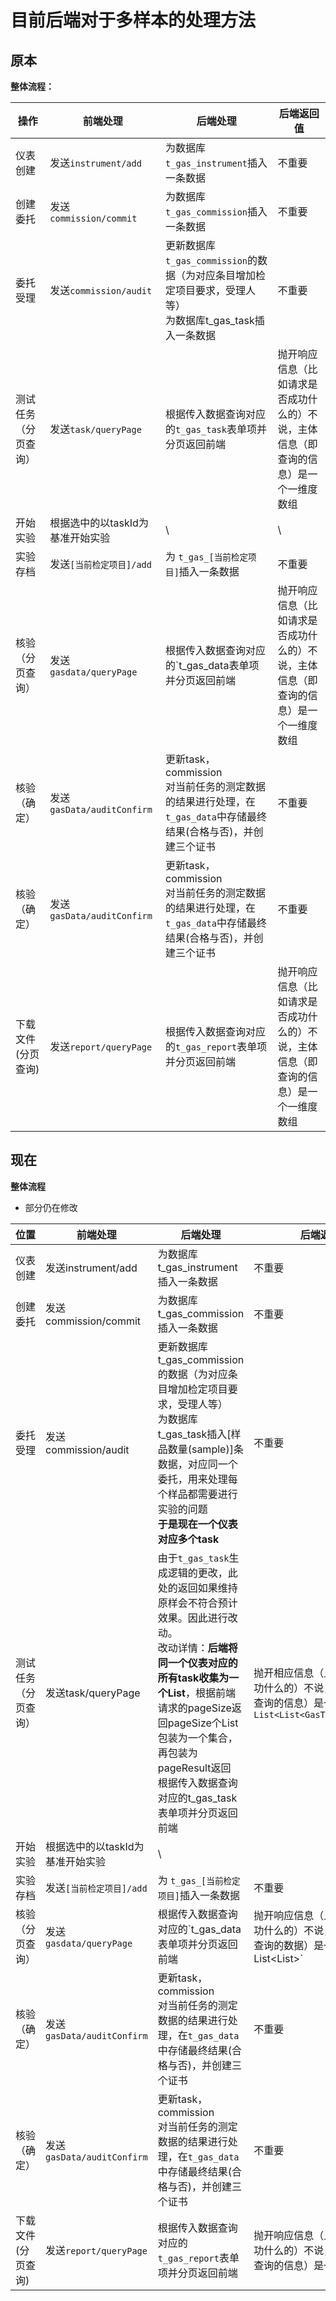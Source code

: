 # 目前后端对于多样本的处理方法

  

## 原本

**整体流程：**

| 操作         | 前端处理                     | 后端处理                                                                       | 后端返回值                                      |
| ---------- | ------------------------ | -------------------------------------------------------------------------- | ------------------------------------------ |
| 仪表创建       | 发送`instrument/add`       | 为数据库`t_gas_instrument`插入一条数据                                               | 不重要                                        |
| 创建委托       | 发送`commission/commit`    | 为数据库`t_gas_commission`插入一条数据                                               | 不重要                                        |
| 委托受理       | 发送`commission/audit`     | 更新数据库`t_gas_commission`的数据（为对应条目增加检定项目要求，受理人等）</br>为数据库t_gas_task插入一条数据    | 不重要                                        |
| 测试任务（分页查询） | 发送`task/queryPage`       | 根据传入数据查询对应的`t_gas_task`表单项并分页返回前端                                          | 抛开响应信息（比如请求是否成功什么的）不说，主体信息（即查询的信息）是一个一维度数组 |
| 开始实验       | 根据选中的以taskId为基准开始实验      | \                                                                          | \                                          |
| 实验存档       | 发送`[当前检定项目]/add`         | 为 `t_gas_[当前检定项目]`插入一条数据                                                   | 不重要                                        |
| 核验（分页查询）   | 发送`gasdata/queryPage`    | 根据传入数据查询对应的`t_gas_data表单项并分页返回前端                                           | 抛开响应信息（比如请求是否成功什么的）不说，主体信息（即查询的信息）是一个一维度数组 |
| 核验（确定）     | 发送`gasData/auditConfirm` | 更新task，commission</br>对当前任务的测定数据的结果进行处理，在`t_gas_data`中存储最终结果(合格与否)，并创建三个证书 | 不重要                                        |
| 核验（确定）     | 发送`gasData/auditConfirm` | 更新task，commission</br>对当前任务的测定数据的结果进行处理，在`t_gas_data`中存储最终结果(合格与否)，并创建三个证书 | 不重要                                        |
| 下载文件(分页查询) | 发送`report/queryPage`     | 根据传入数据查询对应的`t_gas_report`表单项并分页返回前端                                        | 抛开响应信息（比如请求是否成功什么的）不说，主体信息（即查询的信息）是一个一维度数组 |

## 现在
**整体流程**
* 部分仍在修改

| 位置         | 前端处理                     | 后端处理                                                                                                                                                                                 | 后端返回值                                                                    |
| ---------- | ------------------------ | ------------------------------------------------------------------------------------------------------------------------------------------------------------------------------------ | ------------------------------------------------------------------------ |
| 仪表创建       | 发送instrument/add         | 为数据库t_gas_instrument插入一条数据                                                                                                                                                           | 不重要                                                                      |
| 创建委托       | 发送commission/commit      | 为数据库t_gas_commission插入一条数据                                                                                                                                                           | 不重要                                                                      |
| 委托受理       | 发送commission/audit       | 更新数据库t_gas_commission的数据（为对应条目增加检定项目要求，受理人等）</br>为数据库t_gas_task插入[样品数量(sample)]条数据，对应同一个委托，用来处理每个样品都需要进行实验的问题</br>**于是现在一个仪表对应多个task**                                               | 不重要                                                                      |
| 测试任务（分页查询） | 发送task/queryPage         | 由于`t_gas_task`生成逻辑的更改，此处的返回如果维持原样会不符合预计效果。因此进行改动。</br>改动详情：**后端将同一个仪表对应的所有task收集为一个List**，根据前端请求的pageSize返回pageSize个List包装为一个集合，再包装为pageResult返回</br>根据传入数据查询对应的t_gas_task表单项并分页返回前端 | 抛开相应信息（比如请求是否成功什么的）不说，主体信息（即查询的信息）是一个二维度数组`List<List<GasTaskQueryForm>>` |
| 开始实验       | 根据选中的以taskId为基准开始实验      | \                                                                                                                                                                                    |                                                                          |
| 实验存档       | 发送`[当前检定项目]/add`         | 为 `t_gas_[当前检定项目]`插入一条数据                                                                                                                                                             | 不重要                                                                      |
| 核验（分页查询）   | 发送`gasdata/queryPage`    | 根据传入数据查询对应的`t_gas_data表单项并分页返回前端                                                                                                                                                     | 抛开响应信息（比如请求是否成功什么的）不说，主体信息（即查询的数据）是一个二维数组List<List<GasDataQueryForm>>`   |
| 核验（确定）     | 发送`gasData/auditConfirm` | 更新task，commission</br>对当前任务的测定数据的结果进行处理，在`t_gas_data`中存储最终结果(合格与否)，并创建三个证书 | 不重要                                        |
| 核验（确定）     | 发送`gasData/auditConfirm` | 更新task，commission</br>对当前任务的测定数据的结果进行处理，在`t_gas_data`中存储最终结果(合格与否)，并创建三个证书                                                                                                           | 不重要                                                                      |
| 下载文件(分页查询) | 发送`report/queryPage`     | 根据传入数据查询对应的`t_gas_report`表单项并分页返回前端                                                                                                                                                  | 抛开响应信息（比如请求是否成功什么的）不说，主体信息（即查询的信息）是一个一维度数组                               |
